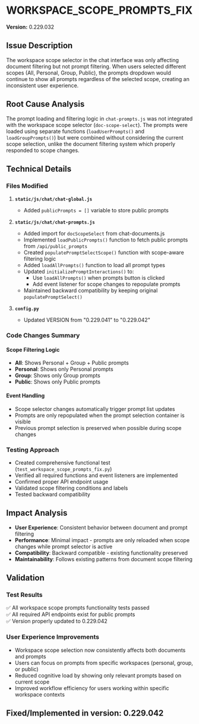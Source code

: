 # WORKSPACE_SCOPE_PROMPTS_FIX

**Version:** 0.229.032

## Issue Description
The workspace scope selector in the chat interface was only affecting document filtering but not prompt filtering. When users selected different scopes (All, Personal, Group, Public), the prompts dropdown would continue to show all prompts regardless of the selected scope, creating an inconsistent user experience.

## Root Cause Analysis
The prompt loading and filtering logic in `chat-prompts.js` was not integrated with the workspace scope selector (`doc-scope-select`). The prompts were loaded using separate functions (`loadUserPrompts()` and `loadGroupPrompts()`) but were combined without considering the current scope selection, unlike the document filtering system which properly responded to scope changes.

## Technical Details

### Files Modified
1. **`static/js/chat/chat-global.js`**
   - Added `publicPrompts = []` variable to store public prompts

2. **`static/js/chat/chat-prompts.js`**
   - Added import for `docScopeSelect` from chat-documents.js
   - Implemented `loadPublicPrompts()` function to fetch public prompts from `/api/public_prompts`
   - Created `populatePromptSelectScope()` function with scope-aware filtering logic
   - Added `loadAllPrompts()` function to load all prompt types
   - Updated `initializePromptInteractions()` to:
     - Use `loadAllPrompts()` when prompts button is clicked
     - Add event listener for scope changes to repopulate prompts
   - Maintained backward compatibility by keeping original `populatePromptSelect()`

3. **`config.py`**
   - Updated VERSION from "0.229.041" to "0.229.042"

### Code Changes Summary

#### Scope Filtering Logic
- **All**: Shows Personal + Group + Public prompts
- **Personal**: Shows only Personal prompts  
- **Group**: Shows only Group prompts
- **Public**: Shows only Public prompts

#### Event Handling
- Scope selector changes automatically trigger prompt list updates
- Prompts are only repopulated when the prompt selection container is visible
- Previous prompt selection is preserved when possible during scope changes

### Testing Approach
- Created comprehensive functional test (`test_workspace_scope_prompts_fix.py`)
- Verified all required functions and event listeners are implemented
- Confirmed proper API endpoint usage
- Validated scope filtering conditions and labels
- Tested backward compatibility

## Impact Analysis
- **User Experience**: Consistent behavior between document and prompt filtering
- **Performance**: Minimal impact - prompts are only reloaded when scope changes while prompt selector is active
- **Compatibility**: Backward compatible - existing functionality preserved
- **Maintainability**: Follows existing patterns from document scope filtering

## Validation

### Test Results
✅ All workspace scope prompts functionality tests passed  
✅ All required API endpoints exist for public prompts  
✅ Version properly updated to 0.229.042

### User Experience Improvements
- Workspace scope selection now consistently affects both documents and prompts
- Users can focus on prompts from specific workspaces (personal, group, or public)
- Reduced cognitive load by showing only relevant prompts based on current scope
- Improved workflow efficiency for users working within specific workspace contexts

## Fixed/Implemented in version: **0.229.042**